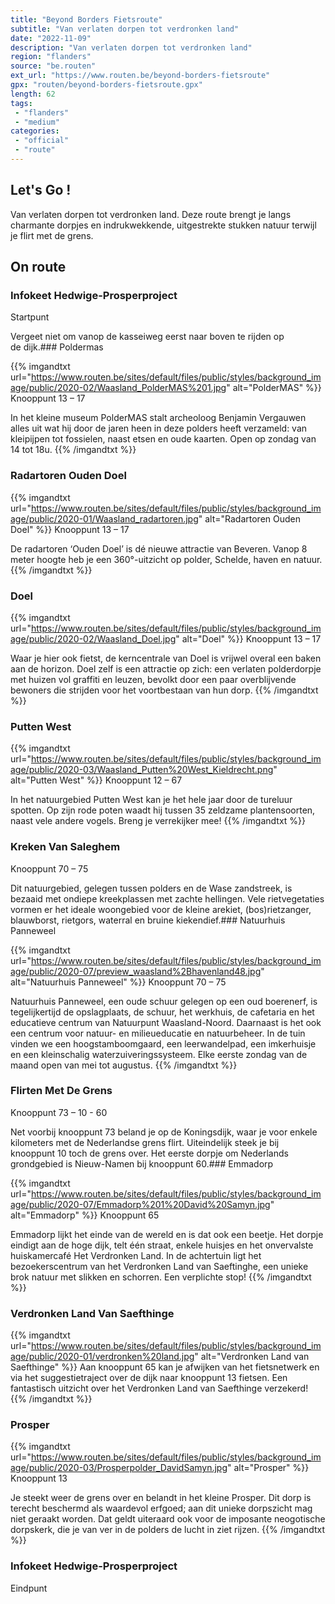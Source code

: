 ```yaml
---
title: "Beyond Borders Fietsroute"
subtitle: "Van verlaten dorpen tot verdronken land"
date: "2022-11-09"
description: "Van verlaten dorpen tot verdronken land"
region: "flanders"
source: "be.routen"
ext_url: "https://www.routen.be/beyond-borders-fietsroute"
gpx: "routen/beyond-borders-fietsroute.gpx"
length: 62
tags:
 - "flanders"
 - "medium"
categories:
 - "official"
 - "route"
---
```


## Let's Go ! 

Van verlaten dorpen tot verdronken land. Deze route brengt je langs charmante dorpjes en indrukwekkende, uitgestrekte stukken natuur terwijl je flirt met de grens.

## On route

### Infokeet Hedwige-Prosperproject

Startpunt

Vergeet niet om vanop de kasseiweg eerst naar boven te rijden op de dijk.### Poldermas

{{% imgandtxt url="https://www.routen.be/sites/default/files/public/styles/background_image/public/2020-02/Waasland_PolderMAS%201.jpg" alt="PolderMAS" %}}
Knooppunt 13 – 17

In het kleine museum PolderMAS stalt archeoloog Benjamin Vergauwen alles uit wat hij door de jaren heen in deze polders heeft verzameld: van kleipijpen tot fossielen, naast etsen en oude kaarten. Open op zondag van 14 tot 18u.
{{% /imgandtxt %}}

### Radartoren Ouden Doel

{{% imgandtxt url="https://www.routen.be/sites/default/files/public/styles/background_image/public/2020-01/Waasland_radartoren.jpg" alt="Radartoren Ouden Doel" %}}
Knooppunt 13 – 17

De radartoren ‘Ouden Doel’ is dé nieuwe attractie van Beveren. Vanop 8 meter hoogte heb je een 360°-uitzicht op polder, Schelde, haven en natuur.
{{% /imgandtxt %}}

### Doel

{{% imgandtxt url="https://www.routen.be/sites/default/files/public/styles/background_image/public/2020-02/Waasland_Doel.jpg" alt="Doel" %}}
Knooppunt 13 – 17

Waar je hier ook fietst, de kerncentrale van Doel is vrijwel overal een baken aan de horizon. Doel zelf is een attractie op zich: een verlaten polderdorpje met huizen vol graffiti en leuzen, bevolkt door een paar overblijvende bewoners die strijden voor het voortbestaan van hun dorp.
{{% /imgandtxt %}}

### Putten West

{{% imgandtxt url="https://www.routen.be/sites/default/files/public/styles/background_image/public/2020-03/Waasland_Putten%20West_Kieldrecht.png" alt="Putten West" %}}
Knooppunt 12 – 67

In het natuurgebied Putten West kan je het hele jaar door de tureluur spotten. Op zijn rode poten waadt hij tussen 35 zeldzame plantensoorten, naast vele andere vogels. Breng je verrekijker mee!
{{% /imgandtxt %}}

### Kreken Van Saleghem

Knooppunt 70 – 75

Dit natuurgebied, gelegen tussen polders en de Wase zandstreek, is bezaaid met ondiepe kreekplassen met zachte hellingen. Vele rietvegetaties vormen er het ideale woongebied voor de kleine arekiet, (bos)rietzanger, blauwborst, rietgors, waterral en bruine kiekendief.### Natuurhuis Panneweel

{{% imgandtxt url="https://www.routen.be/sites/default/files/public/styles/background_image/public/2020-07/preview_waasland%2Bhavenland48.jpg" alt="Natuurhuis Panneweel" %}}
Knooppunt 70 – 75

Natuurhuis Panneweel, een oude schuur gelegen op een oud boerenerf, is tegelijkertijd de opslagplaats, de schuur, het werkhuis, de cafetaria en het educatieve centrum van Natuurpunt Waasland-Noord. Daarnaast is het ook een centrum voor natuur- en milieueducatie en natuurbeheer. In de tuin vinden we een hoogstamboomgaard, een leerwandelpad, een imkerhuisje en een kleinschalig waterzuiveringssysteem. Elke eerste zondag van de maand open van mei tot augustus.
{{% /imgandtxt %}}

### Flirten Met De Grens

Knooppunt 73 – 10 - 60

Net voorbij knooppunt 73 beland je op de Koningsdijk, waar je voor enkele kilometers met de Nederlandse grens flirt. Uiteindelijk steek je bij knooppunt 10 toch de grens over. Het eerste dorpje om Nederlands grondgebied is Nieuw-Namen bij knooppunt 60.### Emmadorp

{{% imgandtxt url="https://www.routen.be/sites/default/files/public/styles/background_image/public/2020-07/Emmadorp%201%20David%20Samyn.jpg" alt="Emmadorp" %}}
Knooppunt 65

Emmadorp lijkt het einde van de wereld en is dat ook een beetje. Het dorpje eindigt aan de hoge dijk, telt één straat, enkele huisjes en het onvervalste huiskamercafé Het Verdronken Land. In de achtertuin ligt het bezoekerscentrum van het Verdronken Land van Saeftinghe, een unieke brok natuur met slikken en schorren. Een verplichte stop!
{{% /imgandtxt %}}

### Verdronken Land Van Saefthinge

{{% imgandtxt url="https://www.routen.be/sites/default/files/public/styles/background_image/public/2020-01/verdronken%20land.jpg" alt="Verdronken Land van Saefthinge" %}}
Aan knooppunt 65 kan je afwijken van het fietsnetwerk en via het suggestietraject over de dijk naar knooppunt 13 fietsen. Een fantastisch uitzicht over het Verdronken Land van Saefthinge verzekerd!
{{% /imgandtxt %}}

### Prosper

{{% imgandtxt url="https://www.routen.be/sites/default/files/public/styles/background_image/public/2020-03/Prosperpolder_DavidSamyn.jpg" alt="Prosper" %}}
Knooppunt 13

Je steekt weer de grens over en belandt in het kleine Prosper. Dit dorp is terecht beschermd als waardevol erfgoed; aan dit unieke dorpszicht mag niet geraakt worden. Dat geldt uiteraard ook voor de imposante neogotische dorpskerk, die je van ver in de polders de lucht in ziet rijzen.
{{% /imgandtxt %}}

### Infokeet Hedwige-Prosperproject

Eindpunt


